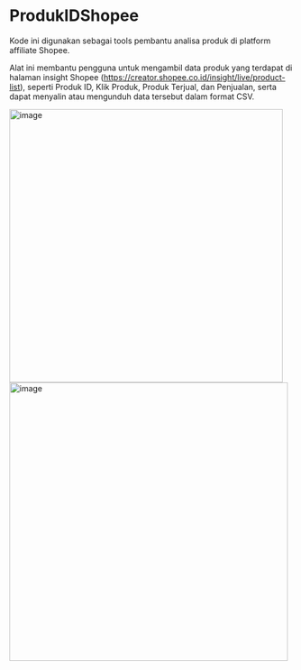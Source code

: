 # ProdukIDShopee
Kode ini digunakan sebagai tools pembantu analisa produk di platform affiliate Shopee. 

Alat ini membantu pengguna untuk mengambil data produk yang terdapat di halaman insight Shopee (https://creator.shopee.co.id/insight/live/product-list), seperti Produk ID, Klik Produk, Produk Terjual, dan Penjualan, serta dapat menyalin atau mengunduh data tersebut dalam format CSV.

<img width="485" alt="image" src="https://github.com/user-attachments/assets/619e8da9-e75f-409c-a15b-d30dee11e81a" />

<img width="494" alt="image" src="https://github.com/user-attachments/assets/1ce9ff03-a103-482a-93a4-015d0d90ac24" />


